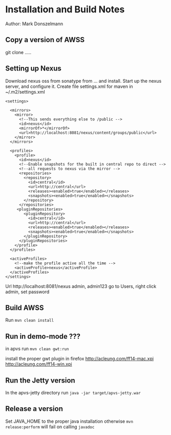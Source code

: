 Installation and Build Notes
============================

Author: Mark Donszelmann

Copy a version of AWSS
----------------------

   git clone .....

Setting up Nexus
----------------

Download nexus oss from sonatype from ... and install. Start up the nexus server, and configure it.
Create file settings.xml for maven in ~/.m2/settings.xml

	<settings>
	
	  <mirrors>
	    <mirror>
	      <!--This sends everything else to /public -->
	      <id>nexus</id>
	      <mirrorOf>*</mirrorOf>
	      <url>http://localhost:8081/nexus/content/groups/public</url>
	    </mirror>
	  </mirrors>
	
	  <profiles>
	    <profile>
	      <id>nexus</id>
	      <!--Enable snapshots for the built in central repo to direct -->
	      <!--all requests to nexus via the mirror -->
	      <repositories>
	        <repository>
	          <id>central</id>
	          <url>http://central</url>
	          <releases><enabled>true</enabled></releases>
	          <snapshots><enabled>true</enabled></snapshots>
	        </repository>
	      </repositories>
	     <pluginRepositories>
	        <pluginRepository>
	          <id>central</id>
	          <url>http://central</url>
	          <releases><enabled>true</enabled></releases>
	          <snapshots><enabled>true</enabled></snapshots>
	        </pluginRepository>
	      </pluginRepositories>
	    </profile>
	  </profiles>
	    
	  <activeProfiles>
	    <!--make the profile active all the time -->
	    <activeProfile>nexus</activeProfile>
	  </activeProfiles>
	</settings>

Url http://localhost:8081/nexus admin, admin123
go to Users, right click admin, set password

Build AWSS
----------

Run `mvn clean install`

Run in demo-mode ???
--------------------

in apvs run `mvn clean gwt:run`

install the proper gwt plugin in firefox
http://acleung.com/ff14-mac.xpi
http://acleung.com/ff14-win.xpi


Run the Jetty version
---------------------

   In the apvs-jetty directory run `java -jar target/apvs-jetty.war`

Release a version
-----------------

   Set JAVA_HOME to the proper java installation otherwise `mvn release:perform` will fail on calling `javadoc`


